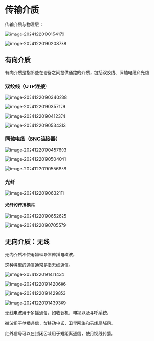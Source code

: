 # 传输介质

传输介质与物理层：

![image-20241220190154179](assets/image-20241220190154179.png)

![image-20241220190208738](assets/image-20241220190208738.png)

## 有向介质

有向介质是指那些在设备之间提供通路的介质，包括双绞线、同轴电缆和光缆

### 双绞线（UTP连接）

![image-20241220190340238](assets/image-20241220190340238.png)

![image-20241220190357129](assets/image-20241220190357129.png)

![image-20241220190412374](assets/image-20241220190412374.png)

![image-20241220190534313](assets/image-20241220190534313.png)

### 同轴电缆（BNC连接器）

![image-20241220190457603](assets/image-20241220190457603.png)

![image-20241220190504041](assets/image-20241220190504041.png)

![image-20241220190556858](assets/image-20241220190556858.png)

### 光纤

![image-20241220190632111](assets/image-20241220190632111.png)

#### 光纤的传播模式

![image-20241220190652625](assets/image-20241220190652625.png)

![image-20241220190705579](assets/image-20241220190705579.png)

## 无向介质：无线

无向介质不使用物理导体传播电磁波。

这种类型的通信通常是指无线通信。

![image-20241220191411434](assets/image-20241220191411434.png)

![image-20241220191420686](assets/image-20241220191420686.png)

![image-20241220191429853](assets/image-20241220191429853.png)

![image-20241220191439369](assets/image-20241220191439369.png)

无线电波用于多播通信，如收音机、电视以及寻呼系统。

微波用于单播通信，如移动电话、卫星网络和无线局域网。

红外信号可以在封闭区域用于短距离通信，使用视线传播。

